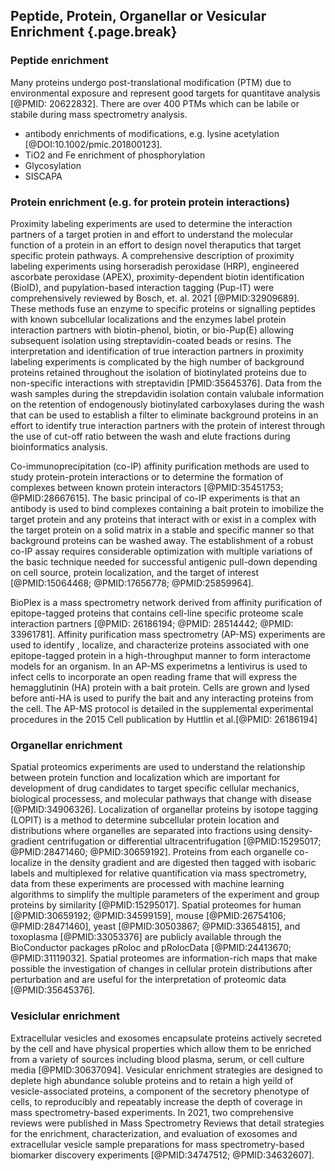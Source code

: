 ## Peptide, Protein, Organellar or Vesicular Enrichment {.page.break}

### Peptide enrichment 

Many proteins undergo post-translational modification (PTM) due to environmental exposure and represent good targets for quantitave analysis [@PMID: 20622832]. There are over 400 PTMs which can be labile or stabile during mass spectrometry analysis.
* antibody enrichments of modifications, e.g. lysine acetylation [@DOI:10.1002/pmic.201800123].
* TiO2 and Fe enrichment of phosphorylation
* Glycosylation
* SISCAPA

### Protein enrichment (e.g. for protein protein interactions)

Proximity labeling experiments are used to determine the interaction partners of a target protien in and effort to understand the molecular function of a protein  in an effort to design novel theraputics that target specific protein pathways. A comprehensive description of proximity labeling experiments using horseradish peroxidase (HRP), engineered ascorbate peroxidase (APEX), proximity-dependent biotin identification (BioID), and pupylation-based interaction tagging (Pup-IT) were comprehensively reviewed by Bosch, et. al. 2021 [@PMID:32909689]. These methods fuse an enzyme to specific proteins or signalling peptides with known subcellular localizations and the enzymes label protein interaction partners with biotin-phenol, biotin, or bio-Pup(E) allowing subsequent isolation using streptavidin-coated beads or resins. The interpretation and identification of true interaction partners in proximity labeling experiments is complicated by the high number of background proteins retained throughout the isolation of biotinylated proteins due to non-specific interactions with streptavidin [PMID:35645376]. Data from the wash samples during the strepdavidin isolation contain valubale information on the retention of endogenously biotinylated carboxylases during the wash that can be used to establish a filter to eliminate background proteins in an effort to identify true interaction partners with the protein of interest through the use of cut-off ratio between the wash and elute fractions during bioinformatics analysis.

Co-immunoprecipitation (co-IP) affinity purification methods are used to study protein-protein interactions or to determine the formation of complexes between known protein interactors [@PMID:35451753; @PMID:28667615]. The basic principal of co-IP experiments is that an antibody is used to bind complexes containing a bait protein to imobilize the target protein and any proteins that interact with or exist in a complex with the target protein on a solid matrix in a stable and specific manner so that background proteins can be washed away. The establishment of a robust co-IP assay requires considerable optimization with multiple variations of the basic technique needed for successful antigenic pull-down depending on cell source, protein localization, and the target of interest [@PMID:15064468; @PMID:17656778; @PMID:25859964].

BioPlex is a mass spectrometry network derived from affinity purification of epitope-tagged proteins that contains cell-line specific proteome scale interaction partners [@PMID: 26186194; @PMID: 28514442; @PMID: 33961781]. Affinity purification mass spectrometry (AP-MS) experiments are used to identify , localize, and characterize proteins associated with one epitope-tagged protein in a high-throughput manner to form interactome models for an organism. In an AP-MS experimetns a lentivirus is used to infect cells to incorporate an open reading frame that will express the hemagglutinin (HA) protein with a bait protein. Cells are grown and lysed before anti-HA is used to purify the bait and any interacting proteins from the cell. The AP-MS protocol is detailed in the supplemental experimental procedures in the 2015 Cell publication by Huttlin et al.[@PMID: 26186194]  

### Organellar enrichment

Spatial proteomics experiments are used to understand the relationship between protein function and localization which are important for development of drug candidates to target specific cellular mechanics, biological processess, and molecular pathways that change with disease [@PMID:34906326]. Localization of organellar proteins by isotope tagging (LOPIT) is a method to determine subcellular protein location and distributions where organelles are separated into fractions using density-gradient centrifugation or differential ultracentrifugation [@PMID:15295017; @PMID:28471460; @PMID:30659192]. Proteins from each organelle co-localize in the density gradient and are digested then tagged with isobaric labels and multiplexed for relative quantification via mass spectrometry, data from these experiments are processed with machine learning algorithms to simplify the multiple parameters of the experiment  and group proteins by similarity [@PMID:15295017]. Spatial proteomes for human [@PMID:30659192; @PMID:34599159],  mouse [@PMID:26754106; @PMID:28471460], yeast [@PMID:30503867; @PMID:33654815], and toxoplasma [@PMID:33053376] are publicly available through the BioConductor packages pRoloc and pRolocData [@PMID:24413670; @PMID:31119032]. Spatial proteomes are information-rich maps that make possible the investigation of changes in cellular protein distributions after perturbation and are useful for the interpretation of proteomic data [@PMID:35645376].


### Vesiclular enrichment

Extracellular vesicles and exosomes encapsulate proteins actively secreted by the cell and have physical properties which allow them to be enriched from a variety of sources including blood plasma, serum, or cell culture media [@PMID:30637094]. Vesicular enrichment strategies are designed to deplete high abundance soluble proteins and to retain a high yeild of vesicle-associated proteins, a component of the secretory phenotype of cells, to reproducibly and repeatably increase the depth of coverage in mass spectrometry-based experiments. In 2021, two comprehensive reviews were published in Mass Spectrometry Reviews that detail strategies for the enrichment, characterization, and evaluation of exosomes and extracellular vesicle sample preparations for mass spectrometry-based biomarker discovery experiments [@PMID:34747512; @PMID:34632607]. 

